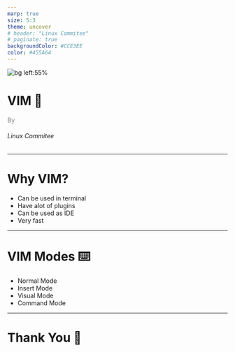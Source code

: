 ```yaml
---
marp: true
size: 5:3
theme: uncover
# header: "Linux Commitee"
# paginate: true
backgroundColor: #CCE3EE
color: #455A64
---
```


![bg left:55% ](./imgs/tux.png)

# <!--fit--> VIM :rocket:

<span style="color:grey"><span>By</span><br><h6>Linux Commitee</h6>

---

# Why VIM?

- Can be used in terminal
- Have alot of plugins
- Can be used as IDE
- Very fast

---

# VIM Modes :keyboard:

- Normal Mode
- Insert Mode
- Visual Mode
- Command Mode

---

# Thank You :wave:
